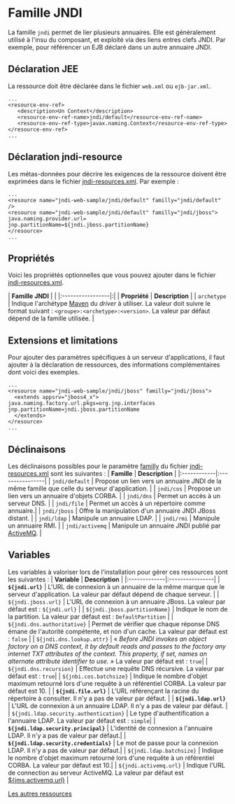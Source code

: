 # Famille JNDI #

La famille `jndi` permet de lier plusieurs annuaires. Elle est généralement utilisé
à l'insu du composant, et exploité via des liens entres clefs JNDI. Par exemple,
pour référencer un EJB déclaré dans un autre annuaire JNDI.

## Déclaration JEE ##
La ressource doit être déclarée dans le fichier `web.xml` ou `ejb-jar.xml`.
```
...
<resource-env-ref>
   <description>Un Context</description>
   <resource-env-ref-name>jndi/default</resource-env-ref-name>
   <resource-env-ref-type>javax.naming.Context</resource-env-ref-type>
</resource-env-ref>
...
```

## Déclaration jndi-resource ##
Les métas-données pour décrire les exigences de la ressource doivent être
exprimées dans le fichier [jndi-resources.xml](jndiResourcesXML.md). Par exemple :
```
...
<resource name="jndi-web-sample/jndi/default" familly="jndi/default" />
<resource name="jndi-web-sample/jndi/default" familly="jndi/jboss">
java.naming.provider.url=
jnp.partitionName=${jndi.jboss.partitionName}
</resource>
...
```

## Propriétés ##
Voici les propriétés optionnelles que vous pouvez ajouter dans le fichier
[jndi-resources.xml](jndiResourcesXML.md).

| **Famille JNDI** | |
|:-----------------|:|
| **Propriété** | **Description** |
| `archetype` | Indique l'archétype [Maven](http://maven.apache.org) du _driver_ à utiliser. La valeur doit suivre le format suivant : `<groupe>:<archetype>:<version>`. La valeur par défaut dépend de la famille utilisée. |

## Extensions et limitations ##
Pour ajouter des paramètres spécifiques à un serveur d'applications, il faut
ajouter à la déclaration de ressources, des informations complémentaires dont voici des exemples.
```
...
<resource name="jndi-web-sample/jndi/jboss" familly="jndi/jboss">
  <extends appsrv="jboss4_x">
java.naming.factory.url.pkgs=org.jnp.interfaces
jnp.partitionName=jndi.jboss.partitionName
  </extends>
</resource>
...
```

## Déclinaisons ##
Les déclinaisons possibles pour le paramètre [familly](familles.md) du fichier
[jndi-resources.xml](jndiResourcesXML.md) sont les suivantes :
| **Famille** | **Description** |
|:------------|:----------------|
| `jndi/default` | Propose un lien vers un annuaire JNDI de la même famille que celle du serveur d'application. |
| `jndi/cos` | Propose un lien vers un annuaire d'objets CORBA. |
| `jndi/dns` | Permet un accès à un serveur DNS. |
| `jndi/file` | Permet un accès à un répertoire comme annuaire.|
| `jndi/jboss` | Offre la manipulation d'un annuaire JNDI JBoss distant. |
| `jndi/ldap` | Manipule un annuaire LDAP. |
| `jndi/rmi` | Manipule un annuaire RMI. |
| `jndi/activemq` | Manipule un annuaire JNDI publié par [ActiveMQ](ActiveMQ.md). |

## Variables ##
Les variables à valoriser lors de l'installation pour gérer ces ressources sont les suivantes :
| **Variable** | **Description** |
|:-------------|:----------------|
| **`${jndi.url}`** | L'URL de connexion à un annuaire de la même marque que le serveur d'application. La valeur par défaut dépend de chaque serveur. |
| `${jndi.jboss.url}` | L'URL de connexion à un annuaire JBoss. La valeur par défaut est : `${jndi.url}` |
| `${jndi.jboss.partitionName}` | Indique le nom de la partition. La valeur par défaut est : `DefaultPartition` |
| `${jndi.dns.authoritative}` | Permet de vérifier que chaque réponse DNS émane de l'autorité compétente, et non d'un cache. La valeur par défaut est : `false` |
| `${jndi.dns.lookup.attr}` | « _Before JNDI invokes an object factory on a DNS context, it by default reads and passes to the factory any internet TXT attributes of the context. This property, if set, names an alternate attribute identifier to use._ » La valeur par défaut est : `true`|
| `${jndi.dns.recursion}` | Effectue une requête DNS récursive. La valeur par défaut est : `true`|
| `${jnbi.cos.batchsize}` | Indique le nombre d'objet maximum retourné lors d'une requête à un référentiel CORBA. La valeur par défaut est 10. |
| **`${jndi.file.url}`** | L'URL référençant la racine du répertoire à consulter. Il n'y a pas de valeur par défaut. |
| **`${jndi.ldap.url}`** | L'URL de connexion à un annuaire LDAP. Il n'y a pas de valeur par défaut. |
| `${jndi.ldap.security.authentication}` | Le type d'authentification a l'annuaire LDAP. La valeur par défaut est : `simple`|
| **`${jndi.ldap.security.principal}`** | L'identité de connexion a l'annuaire LDAP. Il n'y a pas de valeur par défaut.|
| **`${jndi.ldap.security.credentials}`** | Le mot de passe pour la connexion LDAP. Il n'y a pas de valeur par défaut.|
| `${jndi.ldap.batchsize}` | Indique le nombre d'objet maximum retourné lors d'une requête à un référentiel CORBA. La valeur par défaut est 10.|
| `${jndi.activemq.url}` | Indique l'URL de connection au serveur ActiveMQ. La valeur par défaut est [${jms.activemq.url}](jms.md) |

[Les autres ressources](ressources.md)